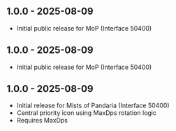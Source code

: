 ## 1.0.0 - 2025-08-09
- Initial public release for MoP (Interface 50400)

## 1.0.0 - 2025-08-09
- Initial public release for MoP (Interface 50400)

## 1.0.0 - 2025-08-09
- Initial release for Mists of Pandaria (Interface 50400)
- Central priority icon using MaxDps rotation logic
- Requires MaxDps
